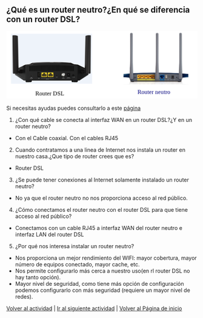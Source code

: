 ## ¿Qué es un router neutro?¿En qué se diferencia con un router DSL?
![Reinicia la página para volver a cargar el imagen](imagen/router1.png)

Si necesitas ayudas puedes consultarlo a este [página](https://www.rankia.com/foros/internet-telefonia-movil/temas/2930289-router-neutro-que-para-sirve)

1. ¿Con qué cable se conecta al interfaz WAN en un router DSL?¿Y en un router neutro?
 * Con el Cable coaxial. Con el cables RJ45

2. Cuando contratamos a una linea de Internet nos instala un router en nuestro casa.¿Que tipo de router crees que es?
 * Router DSL

3. ¿Se puede tener conexiones al Internet solamente instalado un router neutro?
 * No ya que el router neutro no nos proporciona acceso al red público.

4. ¿Cómo conectamos el router neutro con el router DSL para que tiene acceso al red público?
 * Conectamos con un cable RJ45 a interfaz WAN del router neutro e interfaz LAN del router DSL

5. ¿Por qué nos interesa instalar un router neutro?
 * Nos proporciona un mejor rendimiento del WIFI: mayor cobertura, mayor número de equipos conectado, mayor cache, etc.
 * Nos permite configurarlo más cerca a nuestro uso(en rl router DSL no hay tanto opción).
 * Mayor nivel de seguridad, como tiene más opción de configuración podemos configurarlo con más seguridad (requiere un mayor nivel de redes).

[Volver al actividad](ActividadRQ5.1.md)  |  [Ir al siguiente actividad](ActividadRQ5.2.md)  | [Volver al Página de inicio](inicio.md)
